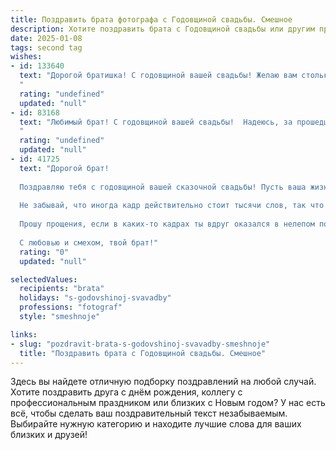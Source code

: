 ```yaml
---
title: Поздравить брата фотографа с Годовщиной свадьбы. Смешное
description: Хотите поздравить брата с Годовщиной свадьбы или другим праздником? Наш ИИ создаст незабываемое поздравление, а вы обязательно выделитесь среди других.  
date: 2025-01-08
tags: second tag
wishes:
- id: 133640
  text: "Дорогой братишка! С годовщиной вашей свадьбы! Желаю вам столько же ярких и незабываемых моментов, сколько фотографий вы успели за этот год нащёлкать! Пусть ваша семейная жизнь будет такой же красочной и насыщенной, как лучшие ваши свадебные снимки, а ссоры – редкими и быстро \"отретушированными\"!  Счастья вам и море любви!
  "
  rating: "undefined"
  updated: "null"
- id: 83168
  text: "Любимый брат! С годовщиной вашей свадьбы!  Надеюсь, за прошедший год вы не только наделали кучу свадебных фоток, но и успели порадоваться жизни, друг другу и, возможно,  появились новые фотогеничные члены семьи!  Пусть ваша совместная жизнь будет яркой, как ваши свадебные снимки, и долгой, как обработка фоток в фотошопе!  Желаю вам океан любви и  минимум  \"разводов\" в ваших фотоальбомах!
  "
  rating: "undefined"
  updated: "null"
- id: 41725
  text: "Дорогой брат!
  
  Поздравляю тебя с годовщиной вашей сказочной свадьбы! Пусть ваша жизнь будет такой же яркой и запоминающейся, как самые удачные фотосессии, а счастье — таким же бесконечным, как память на вашей камере!
  
  Не забывай, что иногда кадр действительно стоит тысячи слов, так что старайся запечатлеть все моменты, когда твоя жена смотрит на тебя с тем самым взглядом: «Где ты оставил носки?». Пусть ваши совместные снимки будут полны ролей, улыбок и конечно же, немного весёлых фейлов!
  
  Прошу прощения, если в каких-то кадрах ты вдруг оказался в нелепом положении — это только подчеркивает, что настоящие чувства всегда делают нас более привлекательными! Желаю, чтобы ваша любовь была как хорошее фото — резкой, чёткой и с удивительным светом.
  
  С любовью и смехом, твой брат!"
  rating: "0"
  updated: "null"

selectedValues:
  recipients: "brata"
  holidays: "s-godovshinoj-svavadby"
  professions: "fotograf"
  style: "smeshnoje"

links:
- slug: "pozdravit-brata-s-godovshinoj-svavadby-smeshnoje"
  title: "Поздравить брата с Годовщиной свадьбы. Смешное"
---
```


Здесь вы найдете отличную подборку поздравлений на любой случай. 
Хотите поздравить друга с днём рождения, коллегу с профессиональным праздником или близких с Новым годом? У нас есть всё, чтобы сделать ваш поздравительный текст незабываемым. Выбирайте нужную категорию и находите лучшие слова для ваших близких и друзей!
